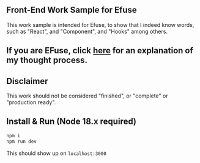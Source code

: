 ## Front-End Work Sample for Efuse
This work sample is intended for Efuse, to show that I indeed know words, such as "React", and "Component", and "Hooks" among others.

## If you are EFuse, click [here](ToEfuse.md) for an explanation of my thought process.

## Disclaimer
This work should not be considered "finished", or  "complete" or "production ready".

## Install & Run (Node 18.x required)
```bash
npm i
npm run dev
```
This should show up on `localhost:3000`
